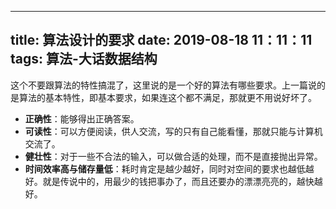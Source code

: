 
---
title: 算法设计的要求
date: 2019-08-18 11：11：11
tags: 算法-大话数据结构
---

这个不要跟算法的特性搞混了，这里说的是一个好的算法有哪些要求。上一篇说的是算法的基本特性，即基本要求，如果连这个都不满足，那就更不用说好坏了。

- **正确性**：能够得出正确答案。
- **可读性**：可以方便阅读，供人交流，写的只有自己能看懂，那就只能与计算机交流了。
- **健壮性**：对于一些不合法的输入，可以做合适的处理，而不是直接抛出异常。
- **时间效率高与储存量低**：耗时肯定是越少越好，同时对空间的要求也越低越好。就是传说中的，用最少的钱把事办了，而且还要办的漂漂亮亮的，越快越好。